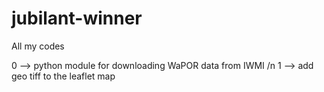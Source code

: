 # jubilant-winner
All my codes

0 --> python module for downloading WaPOR data from IWMI /n
1 --> add geo tiff to the leaflet map
